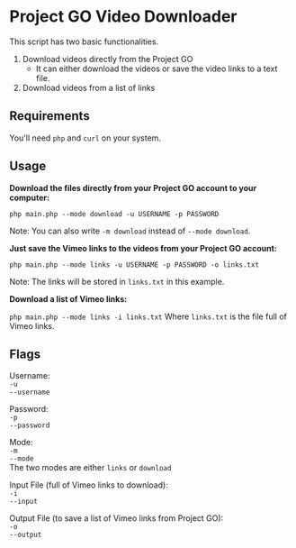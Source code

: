 Project GO Video Downloader
==========================

This script has two basic functionalities.  

1. Download videos directly from the Project GO
	* It can either download the videos or save the video links to a text file.
2. Download videos from a list of links 


Requirements
-----
You'll need `php` and `curl` on your system.


Usage
-----


<b>Download the files directly from your Project GO account to your computer:</b>

`php main.php --mode download -u USERNAME -p PASSWORD`

Note: You can also write `-m download` instead of `--mode download`.  

<b>Just save the Vimeo links to the videos from your Project GO account:</b>

`php main.php --mode links -u USERNAME -p PASSWORD -o links.txt`

Note: The links will be stored in `links.txt` in this example. 


<b>Download a list of Vimeo links:</b>   

`php main.php --mode links -i links.txt`
Where `links.txt` is the file full of Vimeo links.

Flags
----
Username:  
`-u`  
`--username`

Password:  
`-p`  
`--password`

Mode:  
`-m`  
`--mode`  
The two modes are either `links` or `download`

Input File (full of Vimeo links to download):  
`-i`  
`--input`  

Output File (to save a list of Vimeo links from Project GO):  
`-o`  
`--output`


